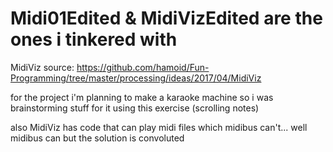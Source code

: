 # Midi01Edited & MidiVizEdited are the ones i tinkered with
MidiViz source: https://github.com/hamoid/Fun-Programming/tree/master/processing/ideas/2017/04/MidiViz 

for the project i'm planning to make a karaoke machine so i was brainstorming stuff for it using this exercise (scrolling notes)

also MidiViz has code that can play midi files which midibus can't... well midibus can but the solution is convoluted
